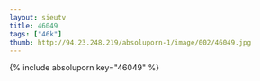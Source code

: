 ```yaml
--- 
layout: sieutv
title: 46049
tags: ["46k"]
thumb: http://94.23.248.219/absoluporn-1/image/002/46049.jpg
---
```

{% include absoluporn key="46049" %} 
